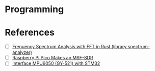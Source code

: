# Programming 


# References

- [ ] [Frequency Spectrum Analysis with FFT in Rust (library spectrum-analyzer)](https://phip1611.de/blog/frequency-spectrum-analysis-with-fft-in-rust/)
- [ ] [Raspberry Pi Pico Makes an MSF-SDR](https://www.elektormagazine.com/articles/raspberry-pi-pico-makes-an-msfsdr)
- [ ] [Interface MPU6050 (GY-521) with STM32](https://controllerstech.com/how-to-interface-mpu6050-gy-521-with-stm32/)

